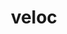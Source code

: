 ---
title: "veloc"
layout: cache
categories: [package, v0.20.0]
meta: {"versions": ["1.6"], "compilers": ["gcc@=11.1.0", "oneapi@=2023.0.0"], "oss": ["ubuntu20.04"], "platforms": ["linux"], "targets": ["ppc64le", "x86_64", "x86_64_v3"], "stacks": ["data-vis-sdk", "e4s", "e4s-oneapi", "e4s-power", "root"], "num_specs": 7, "num_specs_by_stack": {"root": 7, "e4s-power": 1, "e4s-oneapi": 1, "data-vis-sdk": 3, "e4s": 2}}
spec_details: [{"hash": "tke2gjngd4ftxubfxhdupeg5vdzuwy2i", "compiler": "gcc@=11.1.0", "versions": ["1.6"], "os": "ubuntu20.04", "platform": "linux", "target": "ppc64le", "variants": ["build_system=cmake", "build_type=Release", "generator=make", "~ipo"], "stacks": ["root", "e4s-power"], "size": "-", "tarball": "https://binaries.spack.io/v0.20.0/build_cache/linux-ubuntu20.04-ppc64le/gcc-11.1.0/veloc-1.6/linux-ubuntu20.04-ppc64le-gcc-11.1.0-veloc-1.6-tke2gjngd4ftxubfxhdupeg5vdzuwy2i.spack"}, {"hash": "3pza3ixbz46wklr6hhzkuxsjk2pggey4", "compiler": "oneapi@=2023.0.0", "versions": ["1.6"], "os": "ubuntu20.04", "platform": "linux", "target": "x86_64", "variants": ["build_system=cmake", "build_type=Release", "generator=make", "~ipo"], "stacks": ["e4s-oneapi", "root"], "size": "-", "tarball": "https://binaries.spack.io/v0.20.0/build_cache/linux-ubuntu20.04-x86_64/oneapi-2023.0.0/veloc-1.6/linux-ubuntu20.04-x86_64-oneapi-2023.0.0-veloc-1.6-3pza3ixbz46wklr6hhzkuxsjk2pggey4.spack"}, {"hash": "i4oaed6p5hx5d3dfkwqltrfmntrb5xdp", "compiler": "gcc@=11.1.0", "versions": ["1.6"], "os": "ubuntu20.04", "platform": "linux", "target": "x86_64_v3", "variants": ["build_system=cmake", "build_type=Release", "generator=make", "~ipo"], "stacks": ["root", "data-vis-sdk"], "size": "-", "tarball": "https://binaries.spack.io/v0.20.0/build_cache/linux-ubuntu20.04-x86_64_v3/gcc-11.1.0/veloc-1.6/linux-ubuntu20.04-x86_64_v3-gcc-11.1.0-veloc-1.6-i4oaed6p5hx5d3dfkwqltrfmntrb5xdp.spack"}, {"hash": "6pm3cu2px46nrrq4efgeyuzh4wvoheay", "compiler": "gcc@=11.1.0", "versions": ["1.6"], "os": "ubuntu20.04", "platform": "linux", "target": "x86_64_v3", "variants": ["build_system=cmake", "build_type=Release", "generator=make", "~ipo"], "stacks": ["e4s", "root"], "size": "-", "tarball": "https://binaries.spack.io/v0.20.0/build_cache/linux-ubuntu20.04-x86_64_v3/gcc-11.1.0/veloc-1.6/linux-ubuntu20.04-x86_64_v3-gcc-11.1.0-veloc-1.6-6pm3cu2px46nrrq4efgeyuzh4wvoheay.spack"}, {"hash": "zyvv74gqq5ebqf4bgmxpj3nluq245uvn", "compiler": "gcc@=11.1.0", "versions": ["1.6"], "os": "ubuntu20.04", "platform": "linux", "target": "x86_64_v3", "variants": ["build_system=cmake", "build_type=Release", "generator=make", "~ipo"], "stacks": ["root", "data-vis-sdk"], "size": "-", "tarball": "https://binaries.spack.io/v0.20.0/build_cache/linux-ubuntu20.04-x86_64_v3/gcc-11.1.0/veloc-1.6/linux-ubuntu20.04-x86_64_v3-gcc-11.1.0-veloc-1.6-zyvv74gqq5ebqf4bgmxpj3nluq245uvn.spack"}, {"hash": "eicdyqbwthdidtjy2cjenqpvgnpjgq6h", "compiler": "gcc@=11.1.0", "versions": ["1.6"], "os": "ubuntu20.04", "platform": "linux", "target": "x86_64_v3", "variants": ["build_system=cmake", "build_type=Release", "generator=make", "~ipo"], "stacks": ["root", "data-vis-sdk"], "size": "-", "tarball": "https://binaries.spack.io/v0.20.0/build_cache/linux-ubuntu20.04-x86_64_v3/gcc-11.1.0/veloc-1.6/linux-ubuntu20.04-x86_64_v3-gcc-11.1.0-veloc-1.6-eicdyqbwthdidtjy2cjenqpvgnpjgq6h.spack"}, {"hash": "yi4guayybhnwrcqeexogobneq3nr4irm", "compiler": "gcc@=11.1.0", "versions": ["1.6"], "os": "ubuntu20.04", "platform": "linux", "target": "x86_64_v3", "variants": ["build_system=cmake", "build_type=Release", "generator=make", "~ipo"], "stacks": ["e4s", "root"], "size": "-", "tarball": "https://binaries.spack.io/v0.20.0/build_cache/linux-ubuntu20.04-x86_64_v3/gcc-11.1.0/veloc-1.6/linux-ubuntu20.04-x86_64_v3-gcc-11.1.0-veloc-1.6-yi4guayybhnwrcqeexogobneq3nr4irm.spack"}]
---